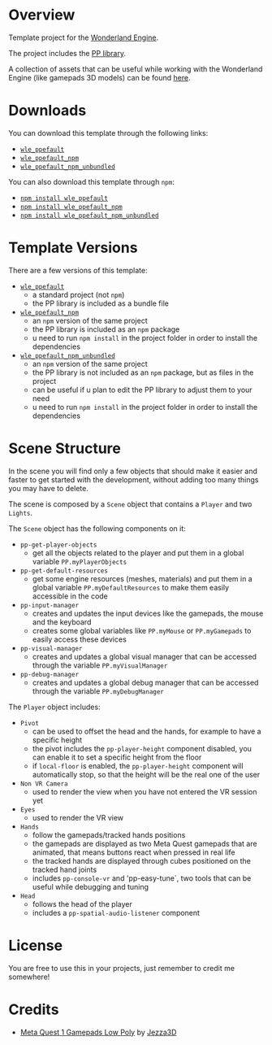 # Overview

Template project for the [Wonderland Engine](https://wonderlandengine.com/).

The project includes the [PP library](https://github.com/SignorPipo/wle_pp).

A collection of assets that can be useful while working with the Wonderland Engine (like gamepads 3D models) can be found [here](https://github.com/SignorPipo/wle_assets).

# Downloads

You can download this template through the following links:
  * [`wle_ppefault`](https://github.com/SignorPipo/wle_ppefault/releases/latest/download/wle_ppefault.zip)
  * [`wle_ppefault_npm`](https://github.com/SignorPipo/wle_ppefault/releases/latest/download/wle_ppefault_npm.zip)
  * [`wle_ppefault_npm_unbundled`](https://github.com/SignorPipo/wle_ppefault/releases/latest/download/wle_ppefault_npm_unbundled.zip)

You can also download this template through `npm`: 
  * [`npm install wle_ppefault`](https://www.npmjs.com/package/wle_ppefault)
  * [`npm install wle_ppefault_npm`](https://www.npmjs.com/package/wle_ppefault_npm) 
  * [`npm install wle_ppefault_npm_unbundled`](https://www.npmjs.com/package/wle_ppefault_npm_unbundled)

# Template Versions

There are a few versions of this template:
- [`wle_ppefault`](https://github.com/SignorPipo/wle_ppefault/tree/main/wle_ppefault/wle_ppefault)
  * a standard project (not `npm`)
  * the PP library is included as a bundle file
- [`wle_ppefault_npm`](https://github.com/SignorPipo/wle_ppefault/tree/main/wle_ppefault/wle_ppefault_npm)
  * an `npm` version of the same project
  * the PP library is included as an `npm` package
  * u need to run `npm install` in the project folder in order to install the dependencies
- [`wle_ppefault_npm_unbundled`](https://github.com/SignorPipo/wle_ppefault/tree/main/wle_ppefault/wle_ppefault_npm_unbundled)
  * an `npm` version of the same project
  * the PP library is not included as an `npm` package, but as files in the project
  * can be useful if u plan to edit the PP library to adjust them to your need
  * u need to run `npm install` in the project folder in order to install the dependencies

# Scene Structure

In the scene you will find only a few objects that should make it easier and faster to get started with the development, without adding too many things you may have to delete.

The scene is composed by a `Scene` object that contains a `Player` and two `Lights`.

The `Scene` object has the following components on it:
- `pp-get-player-objects`
  * get all the objects related to the player and put them in a global variable `PP.myPlayerObjects`
- `pp-get-default-resources`
  * get some engine resources (meshes, materials) and put them in a global variable `PP.myDefaultResources` to make them easily accessible in the code
- `pp-input-manager`
  * creates and updates the input devices like the gamepads, the mouse and the keyboard
  * creates some global variables like `PP.myMouse` or `PP.myGamepads` to easily access these devices
- `pp-visual-manager`
  * creates and updates a global visual manager that can be accessed through the variable `PP.myVisualManager`
- `pp-debug-manager`
  * creates and updates a global debug manager that can be accessed through the variable `PP.myDebugManager`

The `Player` object includes:
- `Pivot`
  * can be used to offset the head and the hands, for example to have a specific height
  * the pivot includes the `pp-player-height` component disabled, you can enable it to set a specific height from the floor
  * if `local-floor` is enabled, the `pp-player-height` component will automatically stop, so that the height will be the real one of the user
- `Non VR Camera`
  * used to render the view when you have not entered the VR session yet
- `Eyes`
  * used to render the VR view
- `Hands`
  * follow the gamepads/tracked hands positions
  * the gamepads are displayed as two Meta Quest gamepads that are animated, that means buttons react when pressed in real life
  * the tracked hands are displayed through cubes positioned on the tracked hand joints
  * includes `pp-console-vr` and 'pp-easy-tune`, two tools that can be useful while debugging and tuning
- `Head`
  * follows the head of the player
  * includes a `pp-spatial-audio-listener` component

# License

You are free to use this in your projects, just remember to credit me somewhere!

# Credits

- [Meta Quest 1 Gamepads Low Poly](https://github.com/SignorPipo/wle_ppefault/blob/main/wle_ppefault/wle_ppefault/assets/models/meta_quest_1_gamepads_credits_Jezza3D.fbx) by [Jezza3D](https://sketchfab.com/Jezza3D)
